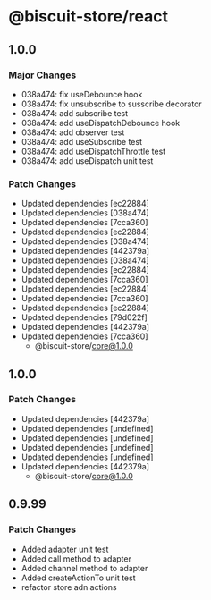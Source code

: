 # @biscuit-store/react

## 1.0.0
### Major Changes

- 038a474: fix useDebounce hook
- 038a474: fix unsubscribe to susscribe decorator
- 038a474: add subscribe test
- 038a474: add useDispatchDebounce hook
- 038a474: add observer test
- 038a474: add useSubscribe test
- 038a474: add useDispatchThrottle test
- 038a474: add useDispatch unit test

### Patch Changes

- Updated dependencies [ec22884]
- Updated dependencies [038a474]
- Updated dependencies [7cca360]
- Updated dependencies [ec22884]
- Updated dependencies [038a474]
- Updated dependencies [442379a]
- Updated dependencies [038a474]
- Updated dependencies [ec22884]
- Updated dependencies [7cca360]
- Updated dependencies [ec22884]
- Updated dependencies [7cca360]
- Updated dependencies [ec22884]
- Updated dependencies [79d022f]
- Updated dependencies [442379a]
- Updated dependencies [7cca360]
  - @biscuit-store/core@1.0.0

## 1.0.0
### Patch Changes

- Updated dependencies [442379a]
- Updated dependencies [undefined]
- Updated dependencies [undefined]
- Updated dependencies [undefined]
- Updated dependencies [undefined]
- Updated dependencies [442379a]
  - @biscuit-store/core@1.0.0

## 0.9.99
### Patch Changes

- Added adapter unit test
- Added call method to adapter
- Added channel method to adapter
- Added createActionTo unit test
- refactor store adn actions